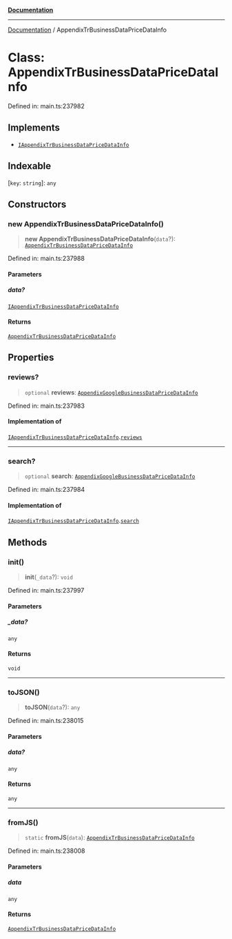 [**Documentation**](../README.md)

***

[Documentation](../README.md) / AppendixTrBusinessDataPriceDataInfo

# Class: AppendixTrBusinessDataPriceDataInfo

Defined in: main.ts:237982

## Implements

- [`IAppendixTrBusinessDataPriceDataInfo`](../interfaces/IAppendixTrBusinessDataPriceDataInfo.md)

## Indexable

\[`key`: `string`\]: `any`

## Constructors

### new AppendixTrBusinessDataPriceDataInfo()

> **new AppendixTrBusinessDataPriceDataInfo**(`data`?): [`AppendixTrBusinessDataPriceDataInfo`](AppendixTrBusinessDataPriceDataInfo.md)

Defined in: main.ts:237988

#### Parameters

##### data?

[`IAppendixTrBusinessDataPriceDataInfo`](../interfaces/IAppendixTrBusinessDataPriceDataInfo.md)

#### Returns

[`AppendixTrBusinessDataPriceDataInfo`](AppendixTrBusinessDataPriceDataInfo.md)

## Properties

### reviews?

> `optional` **reviews**: [`AppendixGoogleBusinessDataPriceDataInfo`](AppendixGoogleBusinessDataPriceDataInfo.md)

Defined in: main.ts:237983

#### Implementation of

[`IAppendixTrBusinessDataPriceDataInfo`](../interfaces/IAppendixTrBusinessDataPriceDataInfo.md).[`reviews`](../interfaces/IAppendixTrBusinessDataPriceDataInfo.md#reviews)

***

### search?

> `optional` **search**: [`AppendixGoogleBusinessDataPriceDataInfo`](AppendixGoogleBusinessDataPriceDataInfo.md)

Defined in: main.ts:237984

#### Implementation of

[`IAppendixTrBusinessDataPriceDataInfo`](../interfaces/IAppendixTrBusinessDataPriceDataInfo.md).[`search`](../interfaces/IAppendixTrBusinessDataPriceDataInfo.md#search)

## Methods

### init()

> **init**(`_data`?): `void`

Defined in: main.ts:237997

#### Parameters

##### \_data?

`any`

#### Returns

`void`

***

### toJSON()

> **toJSON**(`data`?): `any`

Defined in: main.ts:238015

#### Parameters

##### data?

`any`

#### Returns

`any`

***

### fromJS()

> `static` **fromJS**(`data`): [`AppendixTrBusinessDataPriceDataInfo`](AppendixTrBusinessDataPriceDataInfo.md)

Defined in: main.ts:238008

#### Parameters

##### data

`any`

#### Returns

[`AppendixTrBusinessDataPriceDataInfo`](AppendixTrBusinessDataPriceDataInfo.md)
